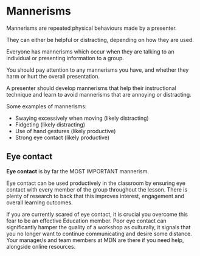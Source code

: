 # Mannerisms

Mannerisms are repeated physical behaviours made by a presenter. 

They can either be helpful or distracting, depending on how they are used. 

Everyone has mannerisms which occur when they are talking to an individual or presenting information to a group. 

You should pay attention to any mannerisms you have, and whether they harm or hurt the overall presentation. 

A presenter should develop mannerisms that help their instructional technique and learn to avoid mannerisms that are annoying or distracting. 

Some examples of mannerisms:

* Swaying excessively when moving (likely distracting)
* Fidgeting (likely distracting)
* Use of hand gestures (likely productive)
* Strong eye contact (likely productive)
## Eye contact
**Eye contact** is by far the MOST IMPORTANT mannerism.

Eye contact can be used productively in the classroom by ensuring eye contact with every member of the group throughout the lesson. There is plenty of research to back that this improves interest, engagement and overall learning outcomes. 

If you are currently scared of eye contact, it is crucial you overcome this fear to be an effective Education member. Poor eye contact can significantly hamper the quality of a workshop as culturally, it signals that you no longer want to continue communicating and desire some distance. Your manager/s and team members at MDN are there if you need help, alongside online resources.